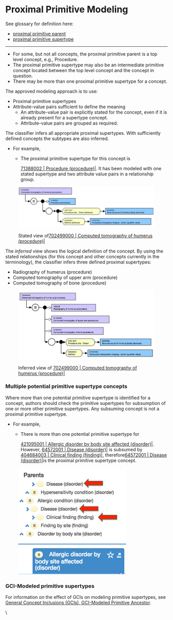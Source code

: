 # Proximal Primitive Modeling

See glossary for definition here:

* [proximal primitive parent](https://app.gitbook.com/s/P21QucCX9Y41nBQt50ad/p/proximal-primitive-parent "mention")
* [proximal primitive supertype](https://app.gitbook.com/s/P21QucCX9Y41nBQt50ad/p/proximal-primitive-supertype "mention")

***

* For some, but not all concepts, the proximal primitive parent is a top level concept, e.g., Procedure.
* The proximal primitive supertype may also be an intermediate primitive concept located between the top level concept and the concept in question.
* There may be more than one proximal primitive supertype for a concept.

The approved modeling approach is to use:

* Proximal primitive supertypes
* Attribute-value pairs sufficient to define the meaning
  * An attribute-value pair is explicitly stated for the concept, even if it is already present for a supertype concept.
  * Attribute-value pairs are grouped as required.

The classifier infers all appropriate proximal supertypes. With sufficiently defined concepts the subtypes are also inferred.

* For example,
  *   The proximal primitive supertype for this concept is

      [71388002 | Procedure (procedure)|](http://snomed.info/id/71388002). It has been modeled with one stated supertype and two attribute value pairs in a relationship group.

<figure><img src="../../../.gitbook/assets/image (1) (1) (1) (1) (1) (1) (1) (1) (1) (1) (1).png" alt=""><figcaption><p>Stated view of<a href="http://snomed.info/id/702499000">702499000 | Computed tomography of humerus (procedure)|</a></p></figcaption></figure>

The _inferred_ view shows the logical definition of the concept. By using the stated relationships (for this concept and other concepts currently in the terminology), the classifier infers three defined proximal supertypes:

* Radiography of humerus (procedure)
* Computed tomography of upper arm (procedure)
* Computed tomography of bone (procedure)

<figure><img src="../../../.gitbook/assets/image (1) (1) (1) (1) (1) (1) (1) (1) (1) (1) (1) (1).png" alt=""><figcaption><p>Inferred view of <a href="http://snomed.info/id/702499000">702499000 | Computed tomography of humerus (procedure)|</a></p></figcaption></figure>

### Multiple potential primitive supertype concepts <a href="#multiple-potential-primitive-supertype-concepts" id="multiple-potential-primitive-supertype-concepts"></a>

Where more than one potential primitive supertype is identified for a concept, authors should check the primitive supertypes for subsumption of one or more other primitive supertypes. Any subsuming concept is not a proximal primitive supertype.

* For example,
  *   There is more than one potential primitive supertype for

      [421095001 | Allergic disorder by body site affected (disorder)|](http://snomed.info/id/421095001). However, [64572001 | Disease (disorder)|](http://snomed.info/id/64572001) is subsumed by [404684003 | Clinical finding (finding)|](http://snomed.info/id/404684003), therefore[64572001 | Disease (disorder)|](http://snomed.info/id/64572001)is the proximal primitive supertype concept.

<figure><img src="../../../.gitbook/assets/image (2) (1) (1) (1) (1) (1) (1) (1) (1) (1).png" alt=""><figcaption></figcaption></figure>

### GCI-Modeled primitive supertypes <a href="#gci-modeled-primitive-supertypes" id="gci-modeled-primitive-supertypes"></a>

For information on the effect of GCIs on modeling primitive supertypes, see [General Concept Inclusions (GCIs), GCI-Modeled Primitive Ancestor](https://conf.spaces.snomed.org/wiki/spaces/DOCEG/pages/133244597).

\\
